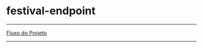 # festival-endpoint

---

[Fluxo do Projeto](https://whimsical.com/plp-features-TvV4FShnmzMeSXmBQeodpD)

---
